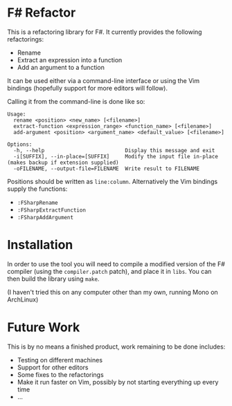 F# Refactor
===========

This is a refactoring library for F#. It currently provides the following
refactorings:

  * Rename
  * Extract an expression into a function
  * Add an argument to a function

It can be used either via a command-line interface or using the Vim bindings
(hopefully support for more editors will follow).

Calling it from the command-line is done like so:

    Usage:
      rename <position> <new_name> [<filename>]
      extract-function <expression_range> <function_name> [<filename>]
      add-argument <position> <argument_name> <default_value> [<filename>]
  
    Options:
      -h, --help                          Display this message and exit
      -i[SUFFIX], --in-place=[SUFFIX]     Modify the input file in-place (makes backup if extension supplied)
      -oFILENAME, --output-file=FILENAME  Write result to FILENAME

Positions should be written as `line:column`. Alternatively the Vim bindings
supply the functions:

  * `:FSharpRename`
  * `:FSharpExtractFunction`
  * `:FSharpAddArgument`

Installation
============

In order to use the tool you will need to compile a modified version of the F#
compiler (using the `compiler.patch` patch), and place it in `libs`. You can
then build the library using `make`.

(I haven't tried this on any computer other than my own, running Mono on
ArchLinux)

Future Work
===========

This is by no means a finished product, work remaining to be done includes:

  * Testing on different machines
  * Support for other editors
  * Some fixes to the refactorings
  * Make it run faster on Vim, possibly by not starting everything up every time
  * ...
